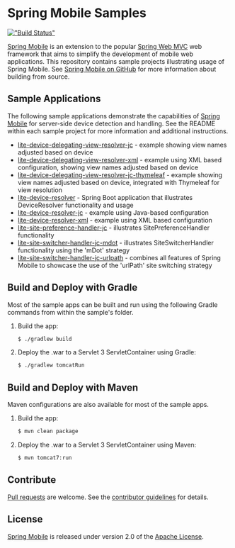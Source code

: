 # Spring Mobile Samples

[!["Build Status"](https://build.spring.io/plugins/servlet/buildStatusImage/MOBILE-SAMPLES)](https://build.spring.io/browse/MOBILE-SAMPLES)

[Spring Mobile] is an extension to the popular [Spring Web MVC] web framework that aims to simplify the development of mobile web applications. This repository contains sample projects illustrating usage of Spring Mobile. See [Spring Mobile on GitHub] for more information about building from source.


## Sample Applications

The following sample applications demonstrate the capabilities of [Spring Mobile] for server-side device detection and handling. See the README within each sample project for more information and additional instructions.

 - [lite-device-delegating-view-resolver-jc] - example showing view names adjusted based on device
 - [lite-device-delegating-view-resolver-xml] - example using XML based configuration, showing view names adjusted based on device 
 - [lite-device-delegating-view-resolver-jc-thymeleaf] - example showing view names adjusted based on device, integrated with Thymeleaf for view resolution
 - [lite-device-resolver] - Spring Boot application that illustrates DeviceResolver functionality and usage 
 - [lite-device-resolver-jc] - example using Java-based configuration
 - [lite-device-resolver-xml] - example using XML based configuration
 - [lite-site-preference-handler-jc] - illustrates SitePreferenceHandler functionality
 - [lite-site-switcher-handler-jc-mdot] - illustrates SiteSwitcherHandler functionality using the 'mDot' strategy
 - [lite-site-switcher-handler-jc-urlpath] - combines all features of Spring Mobile to showcase the use of the 'urlPath' site switching strategy


## Build and Deploy with Gradle

Most of the sample apps can be built and run using the following Gradle commands from within the sample's folder.

1. Build the app:

    ```sh
    $ ./gradlew build
    ```

2. Deploy the .war to a Servlet 3 ServletContainer using Gradle:

    ```sh
    $ ./gradlew tomcatRun
    ```


## Build and Deploy with Maven

Maven configurations are also available for most of the sample apps.

1. Build the app:

    ```sh
    $ mvn clean package
    ```

2. Deploy the .war to a Servlet 3 ServletContainer using Maven:

    ```sh
    $ mvn tomcat7:run
    ```


## Contribute

[Pull requests] are welcome. See the [contributor guidelines] for details.


## License

[Spring Mobile] is released under version 2.0 of the [Apache License].


[Spring Mobile]: http://projects.spring.io/spring-mobile
[Spring Web MVC]: http://docs.spring.io/spring/docs/current/spring-framework-reference/html/mvc.html
[Spring Mobile on GitHub]: https://github.com/spring-projects/spring-mobile
[lite-device-delegating-view-resolver-jc]: ./lite-device-delegating-view-resolver-jc
[lite-device-delegating-view-resolver-jc-thymeleaf]: ./lite-device-delegating-view-resolver-jc-thymeleaf
[lite-device-delegating-view-resolver-xml]: ./lite-device-delegating-view-resolver-xml
[lite-device-resolver]: ./lite-device-resolver
[lite-device-resolver-jc]: ./lite-device-resolver-jc
[lite-device-resolver-xml]: ./lite-device-resolver-xml
[lite-site-preference-handler-jc]: ./lite-site-preference-handler-jc
[lite-site-switcher-handler-jc-mdot]: ./lite-site-switcher-handler-jc-mdot
[lite-site-switcher-handler-jc-urlpath]: ./lite-site-switcher-handler-jc-urlpath
[thorax-lumbar-client]: ./thorax-lumbar-client
[Pull requests]: http://help.github.com/send-pull-requests
[contributor guidelines]: https://github.com/spring-projects/spring-mobile/wiki/Contributor-Guidelines
[Apache license]: http://www.apache.org/licenses/LICENSE-2.0
